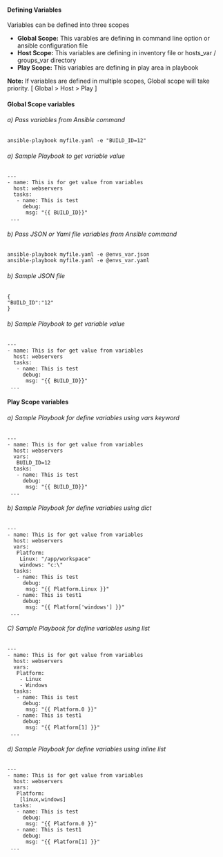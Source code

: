 #### Defining Variables
Variables can  be defined into three scopes
* **Global Scope:** This varables are defining in command line option or ansible configuration file
* **Host Scope:** This variables are defining in inventory file or hosts_var / groups_var directory
* **Play Scope:** This variables are defining in play area in playbook
  
**Note:** If variables are defined in multiple scopes, Global scope will take priority. [ Global > Host > Play ]

#### Global Scope variables
###### a) Pass variables from Ansible command
```
ansible-playbook myfile.yaml -e "BUILD_ID=12"
```
###### a) Sample Playbook to get variable value
```
---
- name: This is for get value from variables
  host: webservers
  tasks:
   - name: This is test
     debug:
      msg: "{{ BUILD_ID}}"
 ...
```
###### b) Pass JSON or Yaml file variables from Ansible command
```
ansible-playbook myfile.yaml -e @envs_var.json
ansible-playbook myfile.yaml -e @envs_var.yaml
```
###### b) Sample JSON file
```
{
"BUILD_ID":"12"
}
```
###### b) Sample Playbook to get variable value
```
---
- name: This is for get value from variables
  host: webservers
  tasks:
   - name: This is test
     debug:
      msg: "{{ BUILD_ID}}"
 ...
```


#### Play Scope variables
###### a) Sample Playbook for define variables using vars keyword
```
---
- name: This is for get value from variables
  host: webservers
  vars:
   BUILD_ID=12
  tasks:
   - name: This is test
     debug:
      msg: "{{ BUILD_ID}}"
 ...
```
###### b) Sample Playbook for define variables using dict
```
---
- name: This is for get value from variables
  host: webservers
  vars:
   Platform:
    Linux: "/app/workspace"
    windows: "c:\"
  tasks:
   - name: This is test
     debug:
      msg: "{{ Platform.Linux }}"
   - name: This is test1
     debug:
      msg: "{{ Platform['windows'] }}"
 ...
```
###### C) Sample Playbook for define variables using list
```
---
- name: This is for get value from variables
  host: webservers
  vars:
   Platform:
    - Linux
    - Windows
  tasks:
   - name: This is test
     debug:
      msg: "{{ Platform.0 }}"
   - name: This is test1
     debug:
      msg: "{{ Platform[1] }}"
 ...
```
###### d) Sample Playbook for define variables using inline list
```
---
- name: This is for get value from variables
  host: webservers
  vars:
   Platform:
    [linux,windows]
  tasks:
   - name: This is test
     debug:
      msg: "{{ Platform.0 }}"
   - name: This is test1
     debug:
      msg: "{{ Platform[1] }}"
 ...
```
